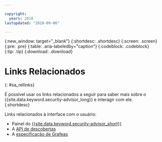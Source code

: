 ```yaml
---

copyright:
  years: 2018
lastupdated: "2018-09-06"

---
```


{:new_window: target="_blank"}
{:shortdesc: .shortdesc}
{:screen: .screen}
{:pre: .pre}
{:table: .aria-labeledby="caption"}
{:codeblock: .codeblock}
{:tip: .tip}
{:download: .download}

# Links Relacionados
{: #sa_rellinks}

É possível usar os links relacionados a seguir para saber mais sobre o {{site.data.keyword.security-advisor_long}} e interagir com ele.
{:shortdesc}

Links relacionados à interface com o usuário:
* Painel do [{{site.data.keyword.security-advisor_short}}](https://console.bluemix.net/security-advisor/#/dashboard)
* A [API de descobertas](https://console.bluemix.net/apidocs/security-advisor)
* A [especificação de Grafeas](https://grafeas.io/)
